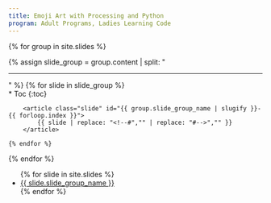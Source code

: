 ```yaml
---
title: Emoji Art with Processing and Python
program: Adult Programs, Ladies Learning Code
---
```


<main>

<section id="slide-content">

{% for group in site.slides %}

<section class="slide-group" id="slide-group-{{ group.slide_group_name | slugify }}">
    {% assign slide_group = group.content | split: "<hr />" %}
    {% for slide in slide_group %}
        
<nav class=slide-group-nav markdown="1">
* Toc
{:toc}
</nav>

        <article class="slide" id="{{ group.slide_group_name | slugify }}-{{ forloop.index }}">
            {{ slide | replace: "<!--#","" | replace: "#-->","" }}
        </article>

    {% endfor %}
</section>

{% endfor %}

</section>

<section id="slide-navigation">
<ul>
{% for slide in site.slides %}
    <li><a href="#{{ slide.slide_group_name | slugify }}">{{ slide.slide_group_name }}</a></li>
{% endfor %}
</ul>
</section>

</main>